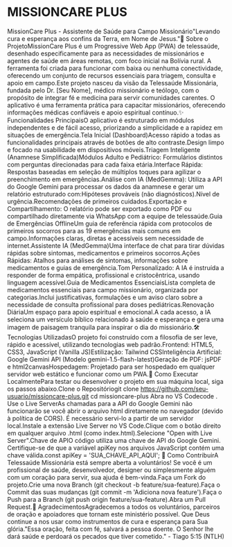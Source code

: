 # MISSIONCARE PLUS
MissionCare Plus - Assistente de Saúde para Campo Missionário"Levando cura e esperança aos confins da Terra, em Nome de Jesus."📖 Sobre o ProjetoMissionCare Plus é um Progressive Web App (PWA) de telessaúde, desenhado especificamente para as necessidades de missionários e agentes de saúde em áreas remotas, com foco inicial na Bolívia rural. A ferramenta foi criada para funcionar com baixa ou nenhuma conectividade, oferecendo um conjunto de recursos essenciais para triagem, consulta e apoio em campo.Este projeto nasceu da visão da Telessaúde Missionária, fundada pelo Dr. [Seu Nome], médico missionário e teólogo, com o propósito de integrar fé e medicina para servir comunidades carentes. O aplicativo é uma ferramenta prática para capacitar missionários, oferecendo informações médicas confiáveis e apoio espiritual contínuo.✨ Funcionalidades PrincipaisO aplicativo é estruturado em módulos independentes e de fácil acesso, priorizando a simplicidade e a rapidez em situações de emergência.Tela Inicial (Dashboard)Acesso rápido a todas as funcionalidades principais através de botões de alto contraste.Design limpo e focado na usabilidade em dispositivos móveis.Triagem Inteligente (Anamnese Simplificada)Módulos Adulto e Pediátrico: Formulários distintos com perguntas direcionadas para cada faixa etária.Interface Rápida: Respostas baseadas em seleção de múltiplos toques para agilizar o preenchimento em emergências.Análise com IA (MedGemma): Utiliza a API do Google Gemini para processar os dados da anamnese e gerar um relatório estruturado com:Hipóteses prováveis (não diagnósticos).Nível de urgência.Recomendações de primeiros cuidados.Exportação e Compartilhamento: O relatório pode ser exportado como PDF ou compartilhado diretamente via WhatsApp com a equipe de telessaúde.Guia de Emergências OfflineUm guia de referência rápida com protocolos de primeiros socorros para as 19 emergências mais comuns em campo.Informações claras, diretas e acessíveis sem necessidade de internet.Assistente IA (MedGemma)Uma interface de chat para tirar dúvidas rápidas sobre sintomas, medicamentos e primeiros socorros.Ações Rápidas: Atalhos para análises de sintomas, informações sobre medicamentos e guias de emergência.Tom Personalizado: A IA é instruída a responder de forma empática, profissional e cristocêntrica, usando linguagem acessível.Guia de Medicamentos EssenciaisLista completa de medicamentos essenciais para campo missionário, organizada por categorias.Inclui justificativas, formulações e um aviso claro sobre a necessidade de consulta profissional para doses pediátricas.Renovação DiáriaUm espaço para apoio espiritual e emocional.A cada acesso, a IA seleciona um versículo bíblico relacionado à saúde e esperança e gera uma imagem de paisagem tranquila para inspirar o dia do missionário.🛠️ Tecnologias UtilizadasO projeto foi construído com a filosofia de ser leve, rápido e acessível, utilizando tecnologias web padrão.Frontend: HTML5, CSS3, JavaScript (Vanilla JS)Estilização: Tailwind CSSInteligência Artificial: Google Gemini API (Modelo gemini-1.5-flash-latest)Geração de PDF: jsPDF e html2canvasHospedagem: Projetado para ser hospedado em qualquer servidor web estático e funcionar como um PWA.🚀 Como Executar LocalmentePara testar ou desenvolver o projeto em sua máquina local, siga os passos abaixo.Clone o Repositóriogit clone https://github.com/seu-usuario/missioncare-plus.git
cd missioncare-plus
Abra no VS Codecode .
Use o Live ServerAs chamadas para a API do Google Gemini não funcionarão se você abrir o arquivo html diretamente no navegador (devido à política de CORS). É necessário servi-lo a partir de um servidor local.Instale a extensão Live Server no VS Code.Clique com o botão direito em qualquer arquivo .html (como index.html).Selecione "Open with Live Server".Chave de APIO código utiliza uma chave de API do Google Gemini. Certifique-se de que a variável apiKey nos arquivos JavaScript contém uma chave válida.const apiKey = 'SUA_CHAVE_API_AQUI'; 
🤝 Como ContribuirA Telessaúde Missionária está sempre aberta a voluntários! Se você é um profissional de saúde, desenvolvedor, designer ou simplesmente alguém com um coração para servir, sua ajuda é bem-vinda.Faça um Fork do projeto.Crie uma nova Branch (git checkout -b feature/sua-feature).Faça o Commit das suas mudanças (git commit -m 'Adiciona nova feature').Faça o Push para a Branch (git push origin feature/sua-feature).Abra um Pull Request.🙏 AgradecimentosAgradecemos a todos os voluntários, parceiros de oração e apoiadores que tornam este ministério possível. Que Deus continue a nos usar como instrumentos de cura e esperança para Sua glória."Essa oração, feita com fé, salvará a pessoa doente. O Senhor lhe dará saúde e perdoará os pecados que tiver cometido." - Tiago 5:15 (NTLH)
